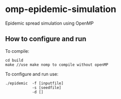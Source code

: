 # omp-epidemic-simulation
Epidemic spread simulation using OpenMP

## How to configure and run
To compile:
```
cd build
make //use make nomp to compile without openMP 
```

To configure and run use:
```
./epidemic  -f [inputfile]
            -s [seedfile]
            -d []
```


